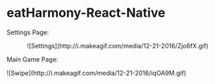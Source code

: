 # eatHarmony-React-Native
<p align="center">

Settings Page:
</p>
<div align="center">
![Settings](http://i.makeagif.com/media/12-21-2016/Zjo6fX.gif)
</div>
<p align="justify">

Main Game Page:
</p>
![Swipe](http://i.makeagif.com/media/12-21-2016/iqOA9M.gif)


